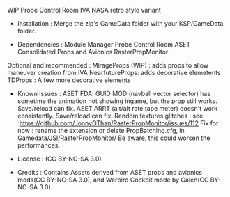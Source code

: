 
WIP
Probe Control Room IVA NASA retro style variant

- Installation : 
Merge the zip's GameData folder with your KSP/GameData folder.

- Dependencies :
Module Manager
Probe Control Room
ASET Consolidated Props and Avionics
RasterPropMonitor

Optional and recommended :
MirageProps (WIP) :	adds props to allow maneuver creation from IVA
NearfutureProps: 	adds decorative elemetents
TDProps : 			A few more decorative elements		

- Known issues :
ASET FDAI GUID MOD (navball vector selector) has sometime the animation not showing ingame, but the prop still works. Save/reload can fix.
ASET ARRT (alt/alt rate tape meter) doesn't work consistently. Save/reload can fix.
Random textures glitches : see :https://github.com/JonnyOThan/RasterPropMonitor/issues/112
	Fix for now : rename the extension or delete PropBatching.cfg, in Gamedata/JSI/RasterPropMonitor/
	Be aware, this could worsen the performances.

- License : (CC BY-NC-SA 3.0)

- Credits : Contains Assets derived from ASET props and avionics mods(CC BY-NC-SA 3.0), and Warbird Cockpit mode by Galen(CC BY-NC-SA 3.0). 
